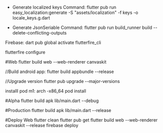 * Generate localized keys
Command: flutter pub run easy_localization:generate -S "assets/localization" -f keys -o locale_keys.g.dart

* Generate JsonSeriable
Command: flutter pub run build_runner build --delete-conflicting-outputs

Firebase:
dart pub global activate flutterfire_cli

flutterfire configure

#Web
flutter build web --web-renderer canvaskit

//Build android app:
flutter build appbundle --release

//Upgrade version
flutter pub upgrade --major-versions

installl pod m1: arch -x86_64 pod install

#Alpha
flutter build apk lib/main.dart --debug

#Production
flutter build apk lib/main.dart --release

#Deploy Web
flutter clean
flutter pub get
flutter build web --web-renderer canvaskit --release
firebase deploy


